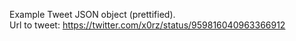 Example Tweet JSON object (prettified). \
Url to tweet: https://twitter.com/x0rz/status/959816040963366912
